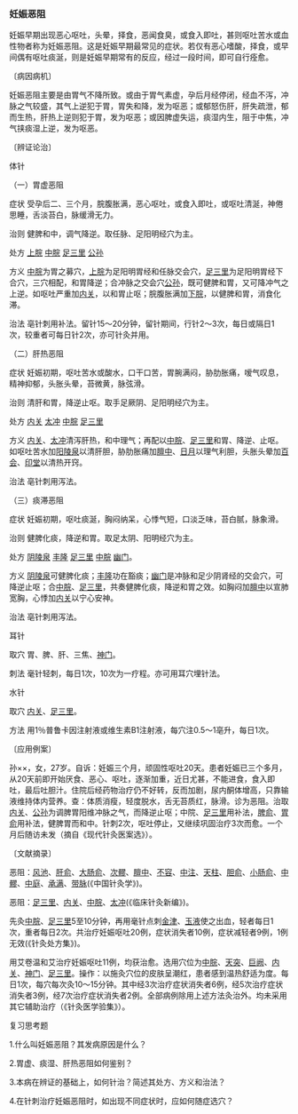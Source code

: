 ### 妊娠恶阻

妊娠早期出现恶心呕吐，头晕，择食，恶闻食臭，或食入即吐，甚则呕吐苦水或血性物者称为妊娠恶阻。这是妊娠早期最常见的症状。若仅有恶心嗜酸，择食，或早间偶有呕吐痰涎，则是妊娠早期常有的反应，经过一段时间，即可自行痊愈。

〔病因病机〕

妊娠恶阻主要是由胃气不降所致。或由于胃气素虚，孕后月经停闭，经血不泻，冲脉之气较盛，其气上逆犯于胃，胃失和降，发为呕恶；或郁怒伤肝，肝失疏泄，郁而生热，肝热上逆则犯于胃，发为呕恶；或因脾虚失运，痰湿内生，阻于中焦，冲气挟痰湿上逆，发为呕恶。

〔辨证论治〕

体针

（一）胃虚恶阻

症状  受孕后二、三个月，脘腹胀满，恶心呕吐，或食入即吐，或呕吐清涎，神倦思睡，舌淡苔白，脉缓滑无力。

治则  健脾和中，调气降逆。取任脉、足阳明经穴为主。

处方  [上脘](https://www.gmzyjc.com/read/zjs/zjs3.2.1-0.1.1.3.12.md)  [中脘](https://www.gmzyjc.com/read/zjs/zjs3.2.1-0.1.1.3.11.md)  [足三里](https://www.gmzyjc.com/read/zjs/zjs3.1.1-3-0.1.3.3.36.md)  [公孙](https://www.gmzyjc.com/read/zjs/zjs3.1.4-6-0.0.1.3.4.md)

方义  [中脘](https://www.gmzyjc.com/read/zjs/zjs3.2.1-0.1.1.3.11.md)为胃之募穴，[上脘](https://www.gmzyjc.com/read/zjs/zjs3.2.1-0.1.1.3.12.md)为足阳明胃经和任脉交会穴，[足三里](https://www.gmzyjc.com/read/zjs/zjs3.1.1-3-0.1.3.3.36.md)为足阳明胃经下合穴，三穴相配，和胃降逆；合冲脉之交会穴[公孙](https://www.gmzyjc.com/read/zjs/zjs3.1.4-6-0.0.1.3.4.md)，既可健脾和胃，又可降冲气之上逆。如呕吐严重加[内关](https://www.gmzyjc.com/read/zjs/zjs3.1.9-12-0.0.1.3.6.md)，以和胃止呕；脘腹胀满加[下脘](https://www.gmzyjc.com/read/zjs/zjs3.2.1-0.1.1.3.9.md)，以健脾和胃，消食化滞。

治法  亳针刺用补法。留针15～20分钟，留针期间，行针2～3次，每日或隔日1次，较重者可每日针2次，亦可针灸并用。

（二）肝热恶阻

症状  妊娠初期，呕吐苦水或酸水，口干口苦，胃腕满闷，胁肋胀痛，嗳气叹息，精神抑郁，头胀头晕，苔微黄，脉弦滑。

治则  清肝和胃，降逆止呕。取手足厥阴、足阳明经穴为主。

处方  [内关](https://www.gmzyjc.com/read/zjs/zjs3.1.9-12-0.0.1.3.6.md)  [太冲](https://www.gmzyjc.com/read/zjs/zjs3.1.9-12-0.0.4.3.3.md)  [中脘](https://www.gmzyjc.com/read/zjs/zjs3.2.1-0.1.1.3.11.md)  [足三里](https://www.gmzyjc.com/read/zjs/zjs3.1.1-3-0.1.3.3.36.md)

方义  [内关](https://www.gmzyjc.com/read/zjs/zjs3.1.9-12-0.0.1.3.6.md)、[太冲](https://www.gmzyjc.com/read/zjs/zjs3.1.9-12-0.0.4.3.3.md)清泻肝热，和中理气；再配以[中脘](https://www.gmzyjc.com/read/zjs/zjs3.2.1-0.1.1.3.11.md)、[足三里](https://www.gmzyjc.com/read/zjs/zjs3.1.1-3-0.1.3.3.36.md)和胃、降逆、止呕。如呕吐苦水加[阳陵泉](https://www.gmzyjc.com/read/zjs/zjs3.1.9-12-0.0.3.3.34.md)以清肝胆，胁肋胀痛加[膻中](https://www.gmzyjc.com/read/zjs/zjs3.2.1-0.1.1.3.16.md)、[日月](https://www.gmzyjc.com/read/zjs/zjs3.1.9-12-0.0.3.3.24.md)以理气利胆，头胀头晕加[百会](https://www.gmzyjc.com/read/zjs/zjs3.2.2-0.0.1.3.20.md)、[印堂](https://www.gmzyjc.com/read/zjs/zjs3.4-0.1.1.2.0.md)以清热开窍。

治法  亳针刺用泻法。

（三）痰滞恶阻

症状  妊娠初期，呕吐痰涎，胸闷纳呆，心悸气短，口淡乏味，苔白腻，脉象滑。

治则  健脾化痰，降逆和胃。取足太阴、阳明经穴为主。

处方  [阴陵泉](https://www.gmzyjc.com/read/zjs/zjs3.1.4-6-0.0.1.3.9.md)  [丰隆](https://www.gmzyjc.com/read/zjs/zjs3.1.1-3-0.1.3.3.40.md)  [足三里](https://www.gmzyjc.com/read/zjs/zjs3.1.1-3-0.1.3.3.36.md)  [中脘](https://www.gmzyjc.com/read/zjs/zjs3.2.1-0.1.1.3.11.md)  [幽门](https://www.gmzyjc.com/read/zjs/zjs3.1.7-8-0.0.2.3.21.md)。

方义  [阴陵泉](https://www.gmzyjc.com/read/zjs/zjs3.1.4-6-0.0.1.3.9.md)可健脾化痰；[丰隆](https://www.gmzyjc.com/read/zjs/zjs3.1.1-3-0.1.3.3.40.md)功在豁痰；[幽门](https://www.gmzyjc.com/read/zjs/zjs3.1.7-8-0.0.2.3.21.md)是冲脉和足少阴肾经的交会穴，可降逆止呕；合[中脘](https://www.gmzyjc.com/read/zjs/zjs3.2.1-0.1.1.3.11.md)、[足三里](https://www.gmzyjc.com/read/zjs/zjs3.1.1-3-0.1.3.3.36.md)，共奏健脾化痰，降逆和胃之效。如胸闷加[膻中](https://www.gmzyjc.com/read/zjs/zjs3.2.1-0.1.1.3.16.md)以宣肺宽胸，心悸加[内关](https://www.gmzyjc.com/read/zjs/zjs3.1.9-12-0.0.1.3.6.md)以宁心安神。

治法  亳针刺用泻法。

耳针

取穴  胃、脾、肝、三焦、[神门](https://www.gmzyjc.com/read/zjs/zjs3.1.4-6-0.0.2.3.7.md)。

刺法  毫针轻刺，每日1次，10次为一疗程。亦可用耳穴埋针法。

水针

取穴  [内关](https://www.gmzyjc.com/read/zjs/zjs3.1.9-12-0.0.1.3.6.md)、[足三里](https://www.gmzyjc.com/read/zjs/zjs3.1.1-3-0.1.3.3.36.md)。

方法  用1％普鲁卡因注射液或维生素B1注射液，每穴注0.5～1亳升，每日1次。

〔应用例案〕

孙××，女，27岁。自诉：妊娠三个月，顽固性呕吐20天。患者妊娠已三个多月，从20天前即开始厌食、恶心、呕吐，逐渐加重，近日尤甚，不能进食，食入即吐，最后吐胆汁。住院后经药物治疗仍不好转，反而加剧，尿内酮体增高，只靠输液维持体内营养。查：体质消瘦，轻度脱水，舌无苔质红，脉滑。诊为恶阻。治取[内关](https://www.gmzyjc.com/read/zjs/zjs3.1.9-12-0.0.1.3.6.md)、[公孙](https://www.gmzyjc.com/read/zjs/zjs3.1.4-6-0.0.1.3.4.md)为调脾胃阳维冲脉之气，而降逆止呕；中院、[足三里](https://www.gmzyjc.com/read/zjs/zjs3.1.1-3-0.1.3.3.36.md)用补法，[脾俞](https://www.gmzyjc.com/read/zjs/zjs3.1.7-8-0.0.1.3.20.md)、[胃俞](https://www.gmzyjc.com/read/zjs/zjs3.1.7-8-0.0.1.3.21.md)用补法，健脾胃而和中。针刺2次，呕吐停止，又继续巩固治疗3次而愈。一个月后随访未发（摘自《现代针灸医案选》）。

〔文献摘录〕

恶阻：[风池](https://www.gmzyjc.com/read/zjs/zjs3.1.9-12-0.0.3.3.20.md)、[肝俞](https://www.gmzyjc.com/read/zjs/zjs3.1.7-8-0.0.1.3.18.md)、[大肠俞](https://www.gmzyjc.com/read/zjs/zjs3.1.7-8-0.0.1.3.25.md)、[次髎](https://www.gmzyjc.com/read/zjs/zjs3.1.7-8-0.0.1.3.32.md)、[膻中](https://www.gmzyjc.com/read/zjs/zjs3.2.1-0.1.1.3.16.md)、[不容](https://www.gmzyjc.com/read/zjs/zjs3.1.1-3-0.1.3.3.19.md)、[中注](https://www.gmzyjc.com/read/zjs/zjs3.1.7-8-0.0.2.3.15.md)、[天柱](https://www.gmzyjc.com/read/zjs/zjs3.1.7-8-0.0.1.3.10.md)、[胆俞](https://www.gmzyjc.com/read/zjs/zjs3.1.7-8-0.0.1.3.19.md)、[小肠俞](https://www.gmzyjc.com/read/zjs/zjs3.1.7-8-0.0.1.3.27.md)、[中髎](https://www.gmzyjc.com/read/zjs/zjs3.1.7-8-0.0.1.3.33.md)、[中庭](https://www.gmzyjc.com/read/zjs/zjs3.2.1-0.1.1.3.15.md)、[承满](https://www.gmzyjc.com/read/zjs/zjs3.1.1-3-0.1.3.3.20.md)、[带脉](https://www.gmzyjc.com/read/zjs/zjs3.1.9-12-0.0.3.3.26.md)(《中国针灸学》)。

恶阻：[足三里](https://www.gmzyjc.com/read/zjs/zjs3.1.1-3-0.1.3.3.36.md)、[内关](https://www.gmzyjc.com/read/zjs/zjs3.1.9-12-0.0.1.3.6.md)、[中脘](https://www.gmzyjc.com/read/zjs/zjs3.2.1-0.1.1.3.11.md)、[太冲](https://www.gmzyjc.com/read/zjs/zjs3.1.9-12-0.0.4.3.3.md)(《临床针灸新编》)。

先灸[中脘](https://www.gmzyjc.com/read/zjs/zjs3.2.1-0.1.1.3.11.md)、[足三里](https://www.gmzyjc.com/read/zjs/zjs3.1.1-3-0.1.3.3.36.md)5至10分钟，再用毫针点刺[金津](https://www.gmzyjc.com/read/zjs/zjs3.4-0.1.1.7.0.md)、[玉液](https://www.gmzyjc.com/read/zjs/zjs3.4-0.1.1.7.0.md)使之出血，轻者每日1次，重者每日2次。共治疗妊娠呕吐20例，症状消失者10例，症状减轻者9例，1例无效(《针灸处方集》)。

用艾卷温和艾治疗妊娠呕吐11例，均获治愈。选用穴位为[中脘](https://www.gmzyjc.com/read/zjs/zjs3.2.1-0.1.1.3.11.md)、[天突](https://www.gmzyjc.com/read/zjs/zjs3.2.1-0.1.1.3.20.1.md)、[巨阙](https://www.gmzyjc.com/read/zjs/zjs3.2.1-0.1.1.3.13.md)、[内关](https://www.gmzyjc.com/read/zjs/zjs3.1.9-12-0.0.1.3.6.md)、[神门](https://www.gmzyjc.com/read/zjs/zjs3.1.4-6-0.0.2.3.7.md)、[足三里](https://www.gmzyjc.com/read/zjs/zjs3.1.1-3-0.1.3.3.36.md)。操作：以施灸穴位的皮肤呈潮红，患者感到温热舒适为度。每日1次，每穴每次灸10～15分钟。其中经3次治疗症状消失者6例，经5次治疗症状消失者3例，经7次治疗症状消失者2例。全部病例除用上述方法灸治外。均未采用其它辅助治疗（《针灸医学验集》）。

复习思考题

1.什么叫妊娠恶阻？其发病原因是什么？

2.胃虚、痰湿、肝热恶阻如何鉴别？

3.本病在辨证的基础上，如何针治？简述其处方、方义和治法？

4.在针刺治疗妊娠恶阻时，如出现不同症状时，应如何随症选穴？
